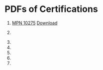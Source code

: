 # PDFs of Certifications

1. [MPN 10275](https://github.com/anoushkrit/MOOCs/blob/master/Certifications/MPN10275_Advanced%20Analytics_Anoushkrit_Goel.pdf)          [Download](https://github.com/anoushkrit/MOOCs/raw/master/Certifications/MPN10275_Advanced%20Analytics_Anoushkrit_Goel.pdf)
2. [ ]()    

3.
4.
5. 
6.
7.

